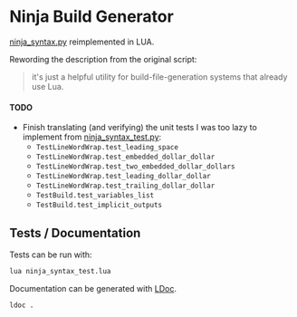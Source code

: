 # Ninja Build Generator

[ninja_syntax.py](https://github.com/ninja-build/ninja/blob/master/misc/ninja_syntax.py) reimplemented in LUA.

Rewording the description from the original script: 

> it's just a helpful utility for build-file-generation systems that already
> use Lua.

#### TODO

* Finish translating (and verifying) the unit tests I was too lazy to implement from [ninja_syntax_test.py](https://github.com/ninja-build/ninja/blob/master/misc/ninja_syntax_test.py):
  * `TestLineWordWrap.test_leading_space`
  * `TestLineWordWrap.test_embedded_dollar_dollar`
  * `TestLineWordWrap.test_two_embedded_dollar_dollars`
  * `TestLineWordWrap.test_leading_dollar_dollar`
  * `TestLineWordWrap.test_trailing_dollar_dollar`
  * `TestBuild.test_variables_list`
  * `TestBuild.test_implicit_outputs`

## Tests / Documentation

Tests can be run with:

```bash
lua ninja_syntax_test.lua
```

Documentation can be generated with [LDoc](https://github.com/stevedonovan/LDoc).

```bash
ldoc .
```
